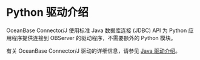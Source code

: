 Python 驱动介绍 
================================

OceanBase Connector/J 使用标准 Java 数据库连接 (JDBC) API 为 Python 应用程序提供连接到 OBServer 的驱动程序，不需要额外的 Python 模块。

有关 OceanBase Connector/J 驱动的详细信息，请参见 [Java 驱动介绍](t2184198.md#topic-2184198)。
